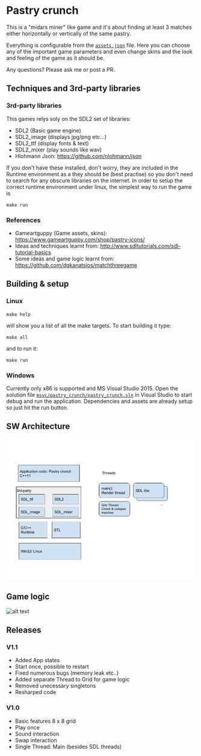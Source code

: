 # Pastry crunch

This is a "midars miner" like game and it's about finding at least 3 matches either horizontally or vertically
of the same pastry.

Everything is configurable from the [`assets.json`](https://github.com/kohnech/bakery-street-game/blob/master/assets/assets.json) file. Here you can choose any of the important
game parameters and even change skins and the look and feeling of the game as it should
be.

Any questions? Please ask me or post a PR.

## Techniques and 3rd-party libraries
### 3rd-party libraries
This games relys soly on the SDL2 set of libraries:
* SDL2 (Basic game engine)
* SDL2_image (displays jpg/png etc...)
* SDL2_ttf (display fonts & text)
* SDL2_mixer (play sounds like wav)
* Hlohmann Json: https://github.com/nlohmann/json

If you don't have these installed, don't worry, they are included in the Runtime
environment as a they should be (best practise) so you don't need to search for any
obscure libraries on the internet. In order to setup the correct runtime environment
under linux, the simplest way to run the game is
```
make run
```

### References
* Gameartguppy (Game assets, skins): https://www.gameartguppy.com/shop/pastry-icons/
* Ideas and techniques learnt from: http://www.sdltutorials.com/sdl-tutorial-basics
* Some ideas and game logic learnt from: https://github.com/dgkanatsios/matchthreegame


## Building & setup

### Linux
```
make help
```
will show you a list of all the make targets. To start building it type:
```
make all
```
and to run it:
```
make run
```

### Windows
Currently only x86 is supported and MS Visual Studio 2015.
Open the solution file [`msvc/pastry_crunch/pastry_crunch.sln`](https://github.com/kohnech/pastry-crunch/blob/develop/msvc/pastry_crunch/pastry_crunch.sln) in Visual Studio to start debug and run the application.
Dependencies and assets are already setup so just hit the run button.


## SW Architecture
![alt text](https://github.com/kohnech/pastry-crunch/blob/develop/Pastry_crunch.png "SW Architecture")

## Game logic
![alt text](https://github.com/kohnech/bakery-street-game/blob/master/state_machine.png "Game logic")

## Releases

### V1.1
* Added App states
* Start once, possible to restart
* Fixed numerous bugs (memory leak etc..)
* Added separate Thread to Grid for game logic
* Removed unecessary singletons
* Resharped code

### V1.0
* Basic features 8 x 8 grid
* Play once
* Sound interaction
* Swap interaction
* Single Thread: Main (besides SDL threads)